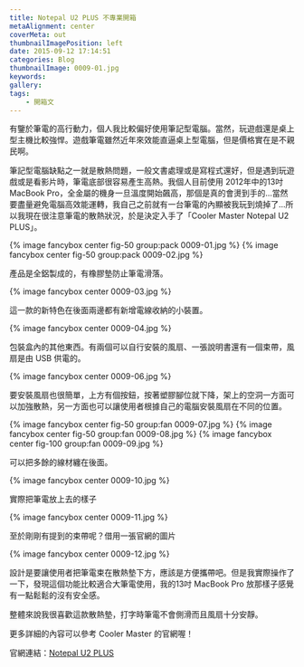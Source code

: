 ```yaml
---
title: Notepal U2 PLUS 不專業開箱
metaAlignment: center
coverMeta: out
thumbnailImagePosition: left
date: 2015-09-12 17:14:51
categories: Blog
thumbnailImage: 0009-01.jpg
keywords:
gallery:
tags:
	- 開箱文
---
```

有鑒於筆電的高行動力，個人我比較偏好使用筆記型電腦。當然，玩遊戲還是桌上型主機比較強悍。遊戲筆電雖然近年來效能直逼桌上型電腦，但是價格實在是不親民啊。
<!-- more -->
筆記型電腦缺點之一就是散熱問題，一般文書處理或是寫程式還好，但是遇到玩遊戲或是看影片時，筆電底部很容易產生高熱。我個人目前使用 2012年中的13吋 MacBook Pro，全金屬的機身一旦溫度開始飆高，那個是真的會燙到手的...當然要盡量避免電腦高效能運轉，我自己之前就有一台筆電的內顯被我玩到燒掉了...所以我現在很注意筆電的散熱狀況，於是決定入手了「Cooler Master Notepal U2 PLUS」。

{% image fancybox center fig-50 group:pack 0009-01.jpg %}
{% image fancybox center fig-50 group:pack 0009-02.jpg %}

產品是全鋁製成的，有橡膠墊防止筆電滑落。

{% image fancybox center 0009-03.jpg %}

這一款的新特色在後面兩邊都有新增電線收納的小裝置。

{% image fancybox center 0009-04.jpg %}

包裝盒內的其他東西。有兩個可以自行安裝的風扇、一張說明書還有一個束帶，風扇是由 USB 供電的。

{% image fancybox center 0009-06.jpg %}

要安裝風扇也很簡單，上方有個按鈕，按著塑膠腳位就下降，架上的空洞一方面可以加強散熱，另一方面也可以讓使用者根據自己的電腦安裝風扇在不同的位置。

{% image fancybox center fig-50 group:fan 0009-07.jpg %}
{% image fancybox center fig-50 group:fan 0009-08.jpg %}
{% image fancybox center fig-100 group:fan 0009-09.jpg %}

可以把多餘的線材纏在後面。

{% image fancybox center 0009-10.jpg %}

實際把筆電放上去的樣子

{% image fancybox center 0009-11.jpg %}

至於剛剛有提到的束帶呢？借用一張官網的圖片

{% image fancybox center 0009-12.jpg %}

設計是要讓使用者把筆電束在散熱墊下方，應該是方便攜帶吧。但是我實際操作了一下，發現這個功能比較適合大筆電使用，我的13吋 MacBook Pro 放那樣子感覺有一點鬆鬆的沒有安全感。

整體來說我很喜歡這款散熱墊，打字時筆電不會側滑而且風扇十分安靜。

更多詳細的內容可以參考 Cooler Master 的官網喔！

官網連結：[Notepal U2 PLUS](http://apac.coolermaster.com/tw/mobile/laptops/notepal-u2-plus/)
